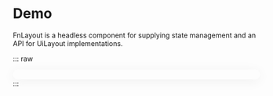 <script setup lang="ts">
        import App from '../src/App.vue'
</script>
# Demo

FnLayout is a headless component for supplying state management and an API for UiLayout implementations.

::: raw
<div class="v-body">
    <App></App>
</div>
:::

<style lang="scss">
    .v-body {
        box-shadow: 0px 4px 24px 0px rgba(0, 0, 0, 0.06);
        border-radius: 20px;
        padding: 10px;

    }
</style>